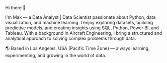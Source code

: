 Hi there 👋

I'm Mak — a Data Analyst | Data Scientist passionate about Python, data visualization, and machine learning.
I enjoy exploring datasets, building predictive models, and creating insights using SQL, Python, Power BI, and Tableau.
With a background in Aircraft Engineering, I bring a structured and analytical approach to solving complex problems through data.

🌎 Based in Los Angeles, USA (Pacific Time Zone) — always learning, experimenting, and growing in the world of data.
<!--
**MakTheAnalystEt/MakTheAnalystEt** is a ✨ _special_ ✨ repository because its `README.md` (this file) appears on your GitHub profile.

Here are some ideas to get you started:

- 🔭 I’m currently working on ...
- 🌱 I’m currently learning ...
- 👯 I’m looking to collaborate on ...
- 🤔 I’m looking for help with ...
- 💬 Ask me about ...
- 📫 How to reach me: ...
- 😄 Pronouns: ...
- ⚡ Fun fact: ...
-->
